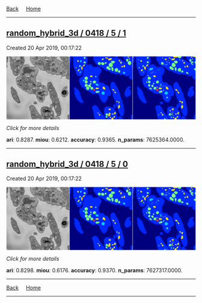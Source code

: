 
[Back](..)&nbsp;&nbsp;&nbsp;&nbsp;&nbsp;[Home](https://leapmanlab.github.io/snapshots)

---

<div class="summary"><a href="1"><h2>random_hybrid_3d / 0418 / 5 / 1</h2></a><p>Created 20 Apr 2019, 00:17:22
</p><a href="1"><img src="1/media/summary.png" align="center"></a><p>
<i>Click for more details</i>
</p></div>

**ari**: 0.8287. **miou**: 0.6212. **accuracy**: 0.9365. **n_params**: 7625364.0000. 

---

<div class="summary"><a href="0"><h2>random_hybrid_3d / 0418 / 5 / 0</h2></a><p>Created 20 Apr 2019, 00:17:22
</p><a href="0"><img src="0/media/summary.png" align="center"></a><p>
<i>Click for more details</i>
</p></div>

**ari**: 0.8298. **miou**: 0.6176. **accuracy**: 0.9370. **n_params**: 7627317.0000. 

---

[Back](..)&nbsp;&nbsp;&nbsp;&nbsp;&nbsp;[Home](https://leapmanlab.github.io/snapshots)

---